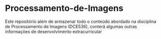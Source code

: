 # Processamento-de-Imagens
Este repositório além de armazenar todo o conteúdo abordado na disciplina de Processamento de Imagens (DCE536), conterá algumas outras informações de desenvolvimento extracurricular

